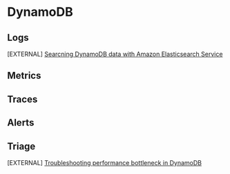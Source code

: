 # DynamoDB

## Logs
[EXTERNAL] [Searcning DynamoDB data with Amazon Elasticsearch Service](https://search-ddb.aesworkshops.com/)

## Metrics

## Traces

## Alerts

## Triage
[EXTERNAL] [Troubleshooting performance bottleneck in DynamoDB](https://observability.workshop.aws/en/scaleup.html)


